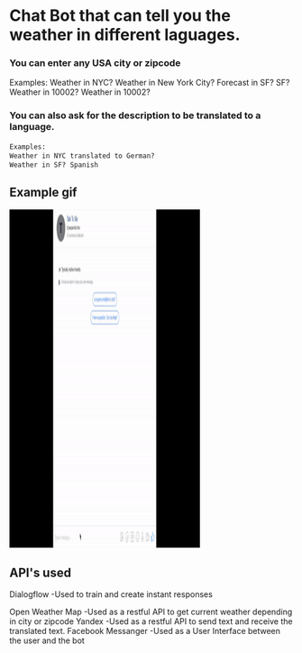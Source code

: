 # Chat Bot that can tell you the weather in different laguages. 

### You can enter any USA city or zipcode
  Examples:
    Weather in NYC?
    Weather in New York City?
    Forecast in SF?
    SF?
    Weather in 10002?
    Weather in 10002?
### You can also ask for the description to be translated to a language.
    Examples:
    Weather in NYC translated to German?
    Weather in SF? Spanish

## Example gif
<img src="https://github.com/Armando024/chat_bot/blob/master/chat_bot.gif" width="338" height="600" />

## API's used
 Dialogflow
    -Used to train and create instant responses

 Open Weather Map
    -Used as a restful API to get current weather depending in city or zipcode
 Yandex
    -Used as a restful API to send text and receive the translated text. 
 Facebook Messanger
    -Used as a User Interface between the user and the bot


